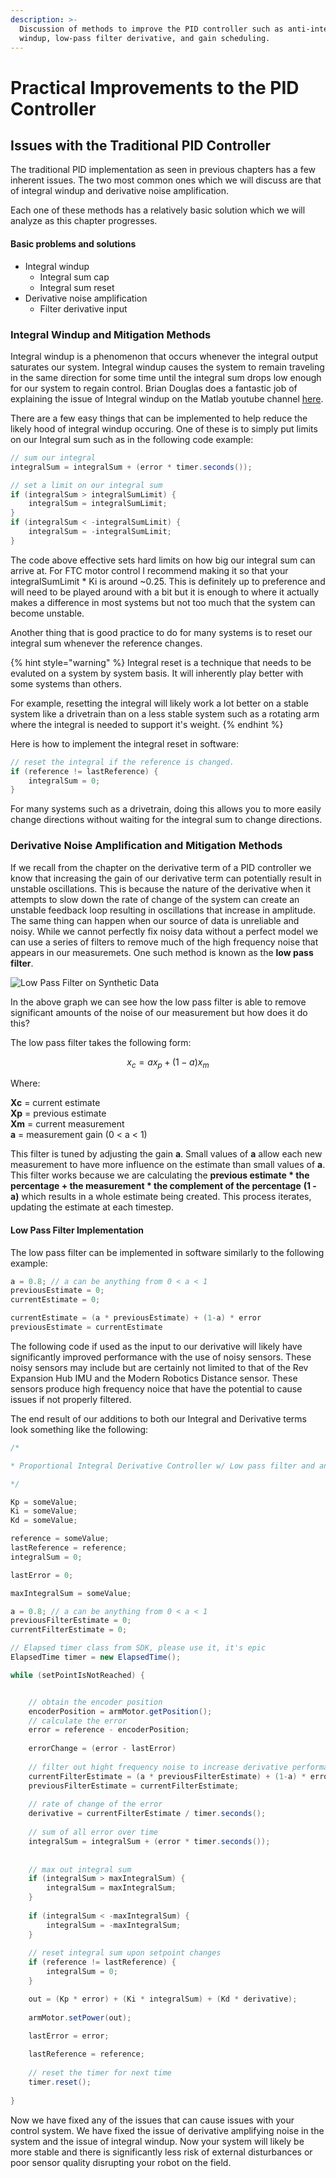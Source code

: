 ```yaml
---
description: >-
  Discussion of methods to improve the PID controller such as anti-integral
  windup, low-pass filter derivative, and gain scheduling.
---
```


# Practical Improvements to the PID Controller

## Issues with the Traditional PID Controller

The traditional PID implementation as seen in previous chapters has a few inherent issues.  The two most common ones which we will discuss are that of integral windup and  derivative noise amplification. 

Each one of these methods has a relatively basic solution which we will analyze as this chapter progresses.

#### Basic problems and solutions 

* Integral windup
  * Integral sum cap
  * Integral sum reset
* Derivative noise amplification
  * Filter derivative input

### Integral Windup and Mitigation Methods 

Integral windup is a phenomenon that occurs whenever the integral output saturates our system.  Integral windup causes the system to remain traveling in the same direction for some time until the integral sum drops low enough for our system to regain control.  Brian Douglas does a fantastic job of explaining the issue of Integral windup on the Matlab youtube channel [here](https://youtu.be/NVLXCwc8HzM?t=201).    
  
There are a few easy things that can be implemented to help reduce the likely hood of integral windup occuring.  One of these is to simply put limits on our Integral sum such as in the following code example:

```java
// sum our integral
integralSum = integralSum + (error * timer.seconds());

// set a limit on our integral sum 
if (integralSum > integralSumLimit) {
    integralSum = integralSumLimit;
}
if (integralSum < -integralSumLimit) {
    integralSum = -integralSumLimit;
}

```

The code above effective sets hard limits on how big our integral sum can arrive at.  For FTC motor control I recommend making it so that your integralSumLimit \* Ki  is around ~0.25.  This is definitely up to preference and will need to be played around with a bit but it is enough to where it actually makes a difference in most systems but not too much that the system can become unstable. 

Another thing that is good practice to do for many systems is to reset our integral sum whenever the reference changes.  

{% hint style="warning" %}
Integral reset is a technique that needs to be evaluted on a system by system basis.  It will inherently play better with some systems than others.    
  
For example, resetting the integral will likely work a lot better on a stable system like a drivetrain than on a less stable system such as a rotating arm where the integral is needed to support it's weight.
{% endhint %}

Here is how to implement the integral reset in software:

```java
// reset the integral if the reference is changed. 
if (reference != lastReference) {
    integralSum = 0;
}
```

For many systems such as a drivetrain, doing this allows you to more easily change directions without waiting for the integral sum to change directions.  

### Derivative Noise Amplification and Mitigation Methods

If we recall from the chapter on the derivative term of a PID controller we know that increasing the gain  of our derivative term can potentially result in unstable oscillations.  This is because the nature of the derivative when it attempts to slow down the rate of change of the system can create an unstable feedback loop resulting in oscillations that increase in amplitude.  The same thing can happen when our source of data is unreliable and noisy.  While we cannot perfectly fix noisy data without a perfect model we can use a series of filters to remove much of the high frequency noise that appears in our measuremets.  One such method is known as the **low pass filter**.  
  


![Low Pass Filter on Synthetic Data](.gitbook/assets/example-of-low-pass-filter-but-really-cute-and-i-figured-out-how-to-make-the-thing-big.png)

In the above graph we can see how the low pass filter is able to remove significant amounts of the noise  of our measurement but how does it do this?

The low pass filter takes the following form: 

$$
x_c=ax_p+(1-a)x_m
$$

Where:

**Xc** = current estimate  
**Xp** = previous estimate  
**Xm** = current measurement  
**a** = measurement gain \(0 &lt; a &lt; 1\)

This filter is tuned by adjusting the gain **a**.  Small values of **a** allow each new measurement to have more influence on the estimate than small values of **a**.  This filter works because we are calculating the **previous estimate \* the percentage + the measurement \* the complement of the percentage** **\(1 - a\)**  which results in a whole estimate being created.  This process iterates, updating the estimate at each timestep.  

#### Low Pass Filter Implementation 

The low pass filter can be implemented in software similarly to the following example:

```java
a = 0.8; // a can be anything from 0 < a < 1
previousEstimate = 0;
currentEstimate = 0;

currentEstimate = (a * previousEstimate) + (1-a) * error
previousEstimate = currentEstimate 
```

The following code if used as the input to our derivative will likely have significantly improved performance with the use of noisy sensors.  These noisy sensors may include but are certainly not limited to that of the Rev Expansion Hub IMU and the Modern Robotics Distance sensor.  These sensors produce high frequency noice that have the potential to cause issues if not properly filtered.    
  
The end result of our additions to both our Integral and Derivative terms look something like the following:

```java
/*

* Proportional Integral Derivative Controller w/ Low pass filter and anti-windup

*/

Kp = someValue;
Ki = someValue;
Kd = someValue;

reference = someValue;
lastReference = reference; 
integralSum = 0;

lastError = 0; 

maxIntegralSum = someValue; 

a = 0.8; // a can be anything from 0 < a < 1
previousFilterEstimate = 0; 
currentFilterEstimate = 0;

// Elapsed timer class from SDK, please use it, it's epic
ElapsedTime timer = new ElapsedTime();

while (setPointIsNotReached) {


    // obtain the encoder position 
    encoderPosition = armMotor.getPosition();
    // calculate the error 
    error = reference - encoderPosition;
    
    errorChange = (error - lastError)
    
    // filter out hight frequency noise to increase derivative performance
    currentFilterEstimate = (a * previousFilterEstimate) + (1-a) * errorChange; 
    previousFilterEstimate = currentFilterEstimate;
    
    // rate of change of the error 
    derivative = currentFilterEstimate / timer.seconds();
    
    // sum of all error over time
    integralSum = integralSum + (error * timer.seconds());
    
    
    // max out integral sum 
    if (integralSum > maxIntegralSum) {
        integralSum = maxIntegralSum;
    }
    
    if (integralSum < -maxIntegralSum) {
        integralSum = -maxIntegralSum;
    }
    
    // reset integral sum upon setpoint changes
    if (reference != lastReference) {
        integralSum = 0;
    }

    out = (Kp * error) + (Ki * integralSum) + (Kd * derivative);        
            
    armMotor.setPower(out);

    lastError = error; 
    
    lastReference = reference; 
    
    // reset the timer for next time 
    timer.reset();
    
}
```

Now we have fixed any of the issues that can cause issues with your control system.  We have fixed the issue of derivative amplifying noise in the system and the issue of integral windup.  Now your system will likely be more stable and there is significantly less risk of external disturbances or poor sensor quality disrupting your robot on the field.  

